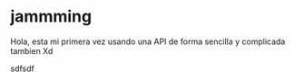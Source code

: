 ﻿# jammming
Hola, esta mi primera vez usando una API de forma sencilla y complicada tambien Xd

sdfsdf
